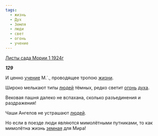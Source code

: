 ```yaml
---
tags:
  - жизнь
  - Дух
  - Земля
  - люди
  - свет
  - огонь
  - учение
---
```

[Листы сада Мории 1 1924г](https://127.0.0.1:4002/agni/1924)

___129___

И ценно [учение](../../../tags/#учение) М.˙., проводящее тропою [жизни](../../../tags/#жизнь).   

Широко мелькают типы [людей](../../../tags/#люди) тёмных, редко светит [огонь](../../../tags/#огонь) [духа](../../../tags/#Дух).   

Вековая пашня далеко не вспахана, сколько разъединения и раздражения!   

Чаши Ангелов не устрашают [людей](../../../tags/#люди).   

Но если в поезде люди являются мимолётными путниками, то как мимолётна жизнь [земная](../../../tags/#Земля) для Мира!   

